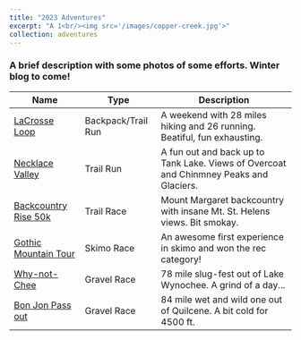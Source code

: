 ```yaml
---
title: "2023 Adventures"
excerpt: "A 1<br/><img src='/images/copper-creek.jpg'>"
collection: adventures
---
```


### A brief description with some photos of some efforts. Winter blog to come!

| Name                         | Type                 |  Description                                                                            |
| --------                     | ------               | ------------------------------------------------------------                            |
| [LaCrosse Loop](#)           |  Backpack/Trail Run  | A weekend with 28 miles hiking and 26 running. Beatiful, fun exhausting.                |
| [Necklace Valley](#)         |  Trail Run           | A fun out and back up to Tank Lake. Views of Overcoat and Chinmney Peaks and Glaciers.  |
| [Backcountry Rise 50k](#)    | Trail Race           | Mount Margaret backcountry with insane Mt. St. Helens views. Bit smokay.                |
| [Gothic Mountain Tour](#)    | Skimo Race           | An awesome first experience in skimo and won the rec category!                          |
| [Why-not-Chee](#)            |  Gravel Race         | 78 mile slug-fest out of Lake Wynochee. A grind of a day...                             |
| [Bon Jon Pass out](#)        |  Gravel Race         | 84 mile wet and wild one out of Quilcene. A bit cold for 4500 ft.                       |
